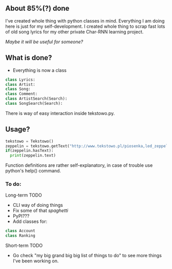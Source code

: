 ## About 85%(?) done
I've created whole thing with python classes in mind. Everything I am doing here
is just for my self-development. I created whole thing to scrap fast lots of
old song lyrics for my other private Char-RNN learning project.

*Maybe it will be useful for someone?*

## What is done?

- Everything is now a class
```python
class Lyrics:
class Artist:
class Song:
class Comment:
class ArtistSearch(Search):
class SongSearch(Search):
```
There is way of easy interaction inside tekstowo.py.

## Usage?

```python
tekstowo = Tekstowo()
zeppelin = tekstowo.getText("http://www.tekstowo.pl/piosenka,led_zeppelin,stairway_to_heaven.html")
if(zeppelin.hasText):
  print(zeppelin.text)
```

Function definitions are rather self-explanatory, in case of trouble use python's help() command.

### To do:
Long-term TODO
- CLI way of doing things
- Fix some of that *spaghetti*
- PyPI???
- Add classes for:
```python
class Account
class Ranking
```
Short-term TODO
- Go check "my big grand big big list of things to do" to see more things I've been working on.
